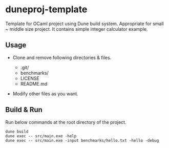 # duneproj-template
Template for OCaml project using Dune build system. Appropriate for small ~ middle size project. It contains simple integer calculator example.

## Usage
* Clone and remove following directories & files.
  * .git/
  * benchmarks/
  * LICENSE
  * README.md

* Modify other files as you want.

## Build & Run

Run below commands at the root directory of the project.

```
dune build
dune exec -- src/main.exe -help
dune exec -- src/main.exe -input benchmarks/hello.txt -hello -debug
```
